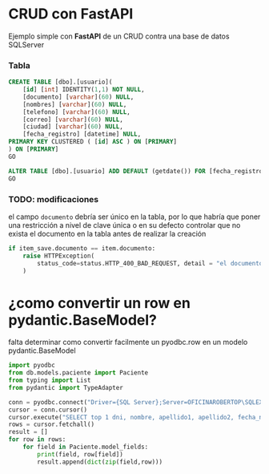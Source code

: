 # CRUD con FastAPI

Ejemplo simple con **FastAPI** de un CRUD contra una base de datos SQLServer


### Tabla
```sql
CREATE TABLE [dbo].[usuario](
    [id] [int] IDENTITY(1,1) NOT NULL,
    [documento] [varchar](60) NULL,
    [nombres] [varchar](60) NULL,
    [telefono] [varchar](60) NULL,
    [correo] [varchar](60) NULL,
    [ciudad] [varchar](60) NULL,
    [fecha_registro] [datetime] NULL,
PRIMARY KEY CLUSTERED ( [id] ASC ) ON [PRIMARY]
) ON [PRIMARY]
GO

ALTER TABLE [dbo].[usuario] ADD DEFAULT (getdate()) FOR [fecha_registro]
GO
```


### TODO: modificaciones

el campo `documento` debría ser único en la tabla, por lo que habría que poner una restricción a nivel de clave única o en su defecto controlar que no exista el documento en la tabla antes de realizar la creación

```py
if item_save.documento == item.documento:
    raise HTTPException(
        status_code=status.HTTP_400_BAD_REQUEST, detail = "el documento ya existe"
    )
```


# ¿como convertir un row en pydantic.BaseModel?

falta determinar como convertir facilmente un pyodbc.row en un modelo pydantic.BaseModel

```py
import pyodbc
from db.models.paciente import Paciente
from typing import List
from pydantic import TypeAdapter

conn = pyodbc.connect("Driver={SQL Server};Server=OFICINAROBERTOP\SQLEXPRESS;Database=sinfonia_test;Trusted_Connection=yes;")
cursor = conn.cursor()
cursor.execute("SELECT top 1 dni, nombre, apellido1, apellido2, fecha_nacimiento, id_pac, movil, email, sexo FROM dbo.pacientes")
rows = cursor.fetchall()
result = []
for row in rows:
    for field in Paciente.model_fields:
        print(field, row[field])
        result.append(dict(zip(field,row)))
```